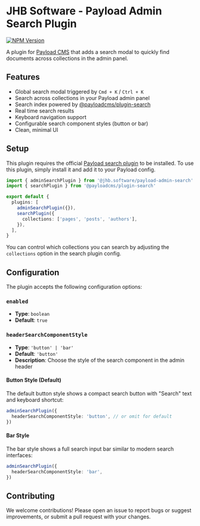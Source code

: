 # JHB Software - Payload Admin Search Plugin

[![NPM Version](https://img.shields.io/npm/v/%40jhb.software%2Fpayload-admin-search)](https://www.npmjs.com/package/@jhb.software/payload-admin-search)

A plugin for [Payload CMS](https://payloadcms.com) that adds a search modal to quickly find documents across collections in the admin panel.

## Features

- Global search modal triggered by `Cmd + K` / `Ctrl + K`
- Search across collections in your Payload admin panel
- Search index powered by [@payloadcms/plugin-search](https://www.npmjs.com/package/@payloadcms/plugin-search)
- Real time search results
- Keyboard navigation support
- Configurable search component styles (button or bar)
- Clean, minimal UI

## Setup

This plugin requires the official [Payload search plugin](https://payloadcms.com/docs/plugins/search) to be installed. To use this plugin, simply install it and add it to your Payload config.

```ts
import { adminSearchPlugin } from '@jhb.software/payload-admin-search'
import { searchPlugin } from '@payloadcms/plugin-search'

export default {
  plugins: [
    adminSearchPlugin({}),
    searchPlugin({
      collections: ['pages', 'posts', 'authors'],
    }),
  ],
}
```

You can control which collections you can search by adjusting the `collections` option in the search plugin config.

## Configuration

The plugin accepts the following configuration options:

### `enabled`
- **Type**: `boolean`
- **Default**: `true`

### `headerSearchComponentStyle`
- **Type**: `'button' | 'bar'`
- **Default**: `'button'`
- **Description**: Choose the style of the search component in the admin header

#### Button Style (Default)
The default button style shows a compact search button with "Search" text and keyboard shortcut:

```ts
adminSearchPlugin({
  headerSearchComponentStyle: 'button', // or omit for default
})
```

#### Bar Style
The bar style shows a full search input bar similar to modern search interfaces:

```ts
adminSearchPlugin({
  headerSearchComponentStyle: 'bar',
})
```

## Contributing

We welcome contributions! Please open an issue to report bugs or suggest improvements, or submit a pull request with your changes.
